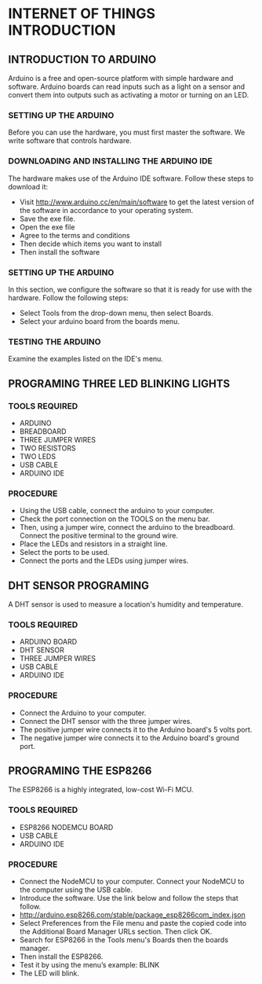 # INTERNET OF THINGS INTRODUCTION
## INTRODUCTION TO ARDUINO
Arduino is a free and open-source platform with simple hardware and software. Arduino boards can read inputs such as a light on a sensor and convert them into outputs such as activating a motor or turning on an LED.
### SETTING UP THE ARDUINO
Before you can use the hardware, you must first master the software. We write software that controls hardware.
### DOWNLOADING AND INSTALLING THE ARDUINO IDE
The hardware makes use of the Arduino IDE software. Follow these steps to download it:
- Visit http://www.arduino.cc/en/main/software to get the latest version of the software in accordance to your operating system.
- Save the exe file.
- Open the exe file
- Agree to the terms and conditions
- Then decide which items you want to install
- Then install the software
### SETTING UP THE ARDUINO
In this section, we configure the software so that it is ready for use with the hardware. Follow the following steps:
- Select Tools from the drop-down menu, then select Boards.
- Select your arduino board from the boards menu.
### TESTING THE ARDUINO
Examine the examples listed on the IDE's menu.
## PROGRAMING THREE LED BLINKING LIGHTS
### TOOLS REQUIRED
- ARDUINO
- BREADBOARD
- THREE JUMPER WIRES
- TWO RESISTORS
- TWO LEDS
- USB CABLE
- ARDUINO IDE

### PROCEDURE
- Using the USB cable, connect the arduino to your computer.
- Check the port connection on the TOOLS on the menu bar.
- Then, using a jumper wire, connect the arduino to the breadboard. Connect the positive terminal to the ground wire.
- Place the LEDs and resistors in a straight line.
- Select the ports to be used.
- Connect the ports and the LEDs using jumper wires.
## DHT SENSOR PROGRAMING
A DHT sensor is used to measure a location's humidity and temperature.
### TOOLS REQUIRED
- ARDUINO BOARD
- DHT SENSOR
- THREE JUMPER WIRES 
- USB CABLE
- ARDUINO IDE

### PROCEDURE
- Connect the Arduino to your computer.
- Connect the DHT sensor with the three jumper wires.
- The positive jumper wire connects it to the Arduino board's 5 volts port.
- The negative jumper wire connects it to the Arduino board's ground port.
## PROGRAMING THE ESP8266
The ESP8266 is a highly integrated, low-cost Wi-Fi MCU.
### TOOLS REQUIRED
- ESP8266 NODEMCU BOARD
- USB CABLE
- ARDUINO IDE
### PROCEDURE
- Connect the NodeMCU to your computer. Connect your NodeMCU to the computer using the USB cable.
- Introduce the software. Use the link below and follow the steps that follow.
- http://arduino.esp8266.com/stable/package_esp8266com_index.json
- Select Preferences from the File menu and paste the copied code into the Additional Board Manager URLs section. Then click OK.
- Search for ESP8266 in the Tools menu's Boards then the boards manager.  
- Then install the ESP8266.
- Test it by using the menu’s example: BLINK
- The LED will blink.







  

